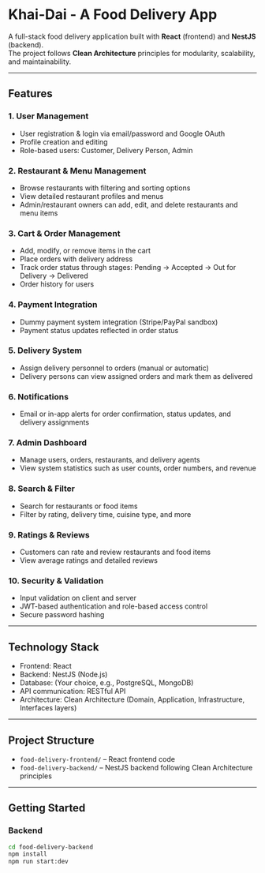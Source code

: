 # Khai-Dai - A Food Delivery App

A full-stack food delivery application built with **React** (frontend) and **NestJS** (backend).  
The project follows **Clean Architecture** principles for modularity, scalability, and maintainability.

---

## Features

### 1. User Management
- User registration & login via email/password and Google OAuth  
- Profile creation and editing  
- Role-based users: Customer, Delivery Person, Admin  

### 2. Restaurant & Menu Management
- Browse restaurants with filtering and sorting options  
- View detailed restaurant profiles and menus  
- Admin/restaurant owners can add, edit, and delete restaurants and menu items  

### 3. Cart & Order Management
- Add, modify, or remove items in the cart  
- Place orders with delivery address  
- Track order status through stages: Pending → Accepted → Out for Delivery → Delivered  
- Order history for users  

### 4. Payment Integration
- Dummy payment system integration (Stripe/PayPal sandbox)  
- Payment status updates reflected in order status  

### 5. Delivery System
- Assign delivery personnel to orders (manual or automatic)  
- Delivery persons can view assigned orders and mark them as delivered  

### 6. Notifications
- Email or in-app alerts for order confirmation, status updates, and delivery assignments  

### 7. Admin Dashboard
- Manage users, orders, restaurants, and delivery agents  
- View system statistics such as user counts, order numbers, and revenue  

### 8. Search & Filter
- Search for restaurants or food items  
- Filter by rating, delivery time, cuisine type, and more  

### 9. Ratings & Reviews
- Customers can rate and review restaurants and food items  
- View average ratings and detailed reviews  

### 10. Security & Validation
- Input validation on client and server  
- JWT-based authentication and role-based access control  
- Secure password hashing  

---

## Technology Stack

- Frontend: React  
- Backend: NestJS (Node.js)  
- Database: (Your choice, e.g., PostgreSQL, MongoDB)  
- API communication: RESTful API  
- Architecture: Clean Architecture (Domain, Application, Infrastructure, Interfaces layers)  

---

## Project Structure

- `food-delivery-frontend/` – React frontend code  
- `food-delivery-backend/` – NestJS backend following Clean Architecture principles  

---

## Getting Started

### Backend

```bash
cd food-delivery-backend
npm install
npm run start:dev
